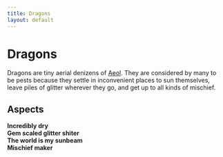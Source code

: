 ```yaml
---
title: Dragons
layout: default
---
```


# Dragons
Dragons are tiny aerial denizens of [Aeol](/FATE_in_the_BAWG/locations/Aeol.html).
They are considered by many to be pests because they settle in inconvenient places to sun themselves, leave piles of glitter wherever they go, and get up to all kinds of mischief.

## Aspects
**Incredibly dry** \
**Gem scaled glitter shiter** \
**The world is my sunbeam** \
**Mischief maker**